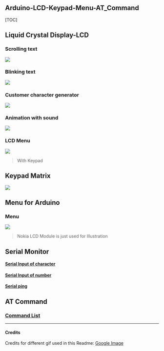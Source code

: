 ## Arduino-LCD-Keypad-Menu-AT_Command

[TOC]
## Liquid Crystal Display-LCD
### Scrolling text
![](https://i2.wp.com/randomnerdtutorials.com/wp-content/uploads/2018/07/scrolling-text.gif?resize=480%2C270&ssl=1)
### Blinking text
![](https://thumbs.gfycat.com/PaltryNimbleAndeancondor-size_restricted.gif)
### Customer character generator
![](https://cdn.sparkfun.com/assets/learn_tutorials/9/0/5/Basic_Character_LCD_Tutorial.gif)
### Animation with sound
![](https://media0.giphy.com/media/11O1G5sCqxJ9gk/source.gif)
### LCD Menu
![](https://cdn.instructables.com/ORIG/FSZ/BMLF/IPET1DA5/FSZBMLFIPET1DA5.jpg)
> With Keypad

## Keypad Matrix
![](http://osoyoo.com/wp-content/uploads/2017/09/keypad-password.gif)

## Menu for Arduino
### Menu
![](http://exploreembedded.com/wiki/images/e/e3/Rotory_menu.gif)
> Nokia LCD Module is just used for Illustration

## Serial Monitor
#### [Serial Input of character](https://github.com/oddRishav/Arduino-LCD-Keypad-Menu-AT_Command/tree/master/Serial%20Monitor%2C%209600/Serial_Input_of_character)
#### [Serial Input of number](https://github.com/oddRishav/Arduino-LCD-Keypad-Menu-AT_Command/tree/master/Serial%20Monitor%2C%209600/Serial_Input_of_number)
#### [Serial ping](https://github.com/oddRishav/Arduino-LCD-Keypad-Menu-AT_Command/tree/master/Serial_data_0rx_1tx)
## AT Command

### [Command List](https://github.com/oddRishav/Arduino-LCD-Keypad-Menu-AT_Command/blob/master/AT%20Commands.docx)

---

#### Credits
Credits for different gif used in this Readme: [Google Image](https://images.google.com/) 
